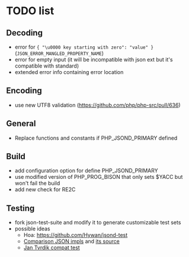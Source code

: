 # TODO list

## Decoding
- error for `{ "\u0000 key starting with zero": "value" }` (`JSON_ERROR_MANGLED_PROPERTY_NAME`)
- error for empty input (it will be incompatible with json ext but it's compatible with standard)
- extended error info containing error location

## Encoding
- use new UTF8 validation (https://github.com/php/php-src/pull/636)

## General
- Replace functions and constants if PHP_JSOND_PRIMARY defined

## Build
- add configuration option for define PHP_JSOND_PRIMARY
- use modified version of PHP_PROG_BISON that only sets $YACC but won't fail the build
- add new check for RE2C

## Testing
- fork json-test-suite and modify it to generate customizable test sets
- possible ideas
  - Hoa: https://github.com/Hywan/jsond-test
  - [Comparison JSON impls](http://gggeek.altervista.org/sw/article_20070425.html) and [its source](https://github.com/gggeek/phpxmlrpc-extras/blob/master/jsonrpc/testsuite.php)
  - [Jan Tvrdik compat test](https://gist.github.com/JanTvrdik/10277952#file-test-php)
